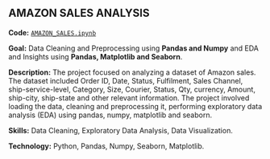 ## **AMAZON SALES ANALYSIS**

**Code:** [`AMAZON_SALES.ipynb`](https://github.com/Amith-shivaramu/PROJECTS_PORTFOLIO/blob/main/Python_Projects/Python_Amazon_Sales%20(1).ipynb)

**Goal:** Data Cleaning and Preprocessing using **Pandas and Numpy** and EDA and Insights using **Pandas, Matplotlib and Seaborn**.

**Description:** The project focused on analyzing a dataset of Amazon sales. The dataset included Order ID,	Date,	Status,	Fulfilment,	Sales Channel,	
                 ship-service-level,	Category,	Size,	Courier, Status,	Qty,	currency,	Amount,	ship-city,	ship-state and other relevant information. 
                 The project involved loading the data, cleaning and preprocessing it, performing exploratory data analysis (EDA) using pandas, numpy, matplotlib and seaborn.

**Skills:** Data Cleaning, Exploratory Data Analysis, Data Visualization.

**Technology:** Python, Pandas, Numpy, Seaborn, Matplotlib.
